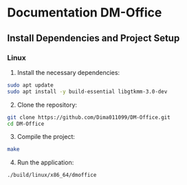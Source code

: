 # Documentation DM-Office
## Install Dependencies and Project Setup
### Linux
1. Install the necessary dependencies:
```bash
sudo apt update
sudo apt install -y build-essential libgtkmm-3.0-dev
```

2. Clone the repository:
```bash
git clone https://github.com/Dima011099/DM-Office.git
cd DM-Office
```

3. Compile the project:
```bash
make
```
4. Run the application:
```bash
./build/linux/x86_64/dmoffice
```
